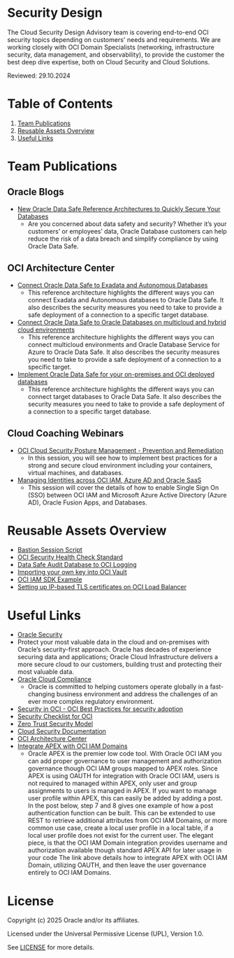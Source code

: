 # Security Design

The Cloud Security Design Advisory team is covering end-to-end OCI security topics depending on customers' needs and requirements.
We are working closely with OCI Domain Specialists (networking, infrastructure security, data management, and observability), to provide the customer the best deep dive expertise, both on Cloud Security and Cloud Solutions.


Reviewed: 29.10.2024

# Table of Contents
 
1. [Team Publications](#team-publications)
3. [Reusable Assets Overview](#reusable-assets-overview)
2. [Useful Links](#useful-links)
   
# Team Publications

 
 
## Oracle Blogs

- [New Oracle Data Safe Reference Architectures to Quickly Secure Your Databases](https://blogs.oracle.com/cloudsecurity/post/oracle-data-safe-architectures-to-quickly-secure-your-databases)
    - Are you concerned about data safety and security? Whether it’s your customers’ or employees’ data, Oracle Database customers can help reduce the risk of a data breach and simplify compliance by using Oracle Data Safe.
      
## OCI Architecture Center
 
- [Connect Oracle Data Safe to Exadata and Autonomous Databases](https://docs.oracle.com/en/solutions/data-safe-exadata-adb/index.html)
    - This reference architecture highlights the different ways you can connect Exadata and Autonomous databases to Oracle Data Safe. It also describes the security measures you need to take to provide a safe deployment of a connection to a specific target database.
 - [Connect Oracle Data Safe to Oracle Databases on multicloud and hybrid cloud environments](https://docs.oracle.com/en/solutions/data-safe-multicloud-ods-hybrid/index.html)
     - This reference architecture highlights the different ways you can connect multicloud environments and Oracle Database Service for Azure to Oracle Data Safe. It also describes the security measures you need to take to provide a safe deployment of a connection to a specific target.
 - [Implement Oracle Data Safe for your on-premises and OCI deployed databases](https://docs.oracle.com/en/solutions/data-safe-on-oci-onprem/index.html) 
      - This reference architecture highlights the different ways you can connect target databases to Oracle Data Safe. It also describes the security measures you need to take to provide a safe deployment of a connection to a specific target database. 
 
## Cloud Coaching Webinars

- [OCI Cloud Security Posture Management - Prevention and Remediation](https://www.youtube.com/watch?v=zDJeS3ZPvTo)
     - In this session, you will see how to implement best practices for a strong and secure cloud environment including your containers, virtual machines, and databases.
- [Managing Identities across OCI IAM, Azure AD and Oracle SaaS](https://www.youtube.com/watch?v=9dFj9rePOuc)
     - This session will cover the details of how to enable Single Sign On (SSO) between OCI IAM and Microsoft Azure Active Directory (Azure AD), Oracle Fusion Apps, and Databases.
       
# Reusable Assets Overview

- [Bastion Session Script](shared-assets/bastion-session-script/README.md)
- [OCI Security Health Check Standard](shared-assets/oci-security-health-check-standard/README.md)
- [Data Safe Audit Database to OCI Logging](shared-assets/fn-datasafe-dbaudit-to-oci-logging/README.md)
- [Importing your own key into OCI Vault](shared-assets/kms-import-keys/README.md)
- [OCI IAM SDK Example](shared-assets/iam-py-sdk/README.md)
- [Setting up IP-based TLS certificates on OCI Load Balancer](shared-assets/zerossl-lb-test-certificate-setup/README.md)
      
# Useful Links
 
 - [Oracle Security](https://www.oracle.com/security/)
 - Protect your most valuable data in the cloud and on-premises with Oracle’s security-first approach. Oracle has decades of experience securing data and applications; Oracle Cloud Infrastructure delivers a more secure cloud to our customers, building trust and protecting their most valuable data.
 - [Oracle Cloud Compliance](https://www.oracle.com/corporate/cloud-compliance/)
     - Oracle is committed to helping customers operate globally in a fast-changing business environment and address the challenges of an ever more complex regulatory environment.
 - [Security in OCI - OCI Best Practices for security adoption](https://www.oracle.com/cloud/oci-best-practices-guide/#security-on-oci)
 - [Security Checklist for OCI](https://docs.oracle.com/en/solutions/oci-security-checklist/#GUID-D27BD123-8CFB-49A4-84AF-3546022638CE)
 - [Zero Trust Security Model](https://www.oracle.com/security/what-is-zero-trust/)
 - [Cloud Security Documentation](https://docs.oracle.com/en-us/iaas/Content/Security/Concepts/security.htm#Security_Guide_and_Announcements)
 - [OCI Architecture Center](https://www.oracle.com/uk/cloud/architecture-center/)
 - [Integrate APEX with OCI IAM Domains](https://docs.oracle.com/en/learn/apex-identitydomains-sso/index.html#task-4-create-a-new-authentication-scheme-in-oracle-apex-for-the-sample-application)
     - Oracle APEX is the premier low code tool. With Oracle OCI IAM you can add proper governance to user management and authorization governance though OCI IAM groups mapped to APEX roles. Since APEX is using OAUTH for integration with Oracle OCI IAM, users is not required to managed within APEX, only user and group assignments to users is managed in APEX. If you want to manage user profile within APEX, this can easily be added by adding a post. In the post below, step 7 and 8 gives one example of how a post authentication function can be built. This can be extended to use REST to retrieve additional attributes from OCI IAM Domains, or more common use case, create a local user profile in a local table, if a local user profile does not exist for the current user. The elegant piece, is that the OCI IAM Domain integration provides username and authorization available though standard APEX API for later usage in your code
The link above details how to integrate APEX with OCI IAM Domain, utilizing OAUTH, and then leave the user governance entirely to OCI IAM Domains.


# License

Copyright (c) 2025 Oracle and/or its affiliates.

Licensed under the Universal Permissive License (UPL), Version 1.0.

See [LICENSE](https://github.com/oracle-devrel/technology-engineering/blob/main/LICENSE) for more details.

